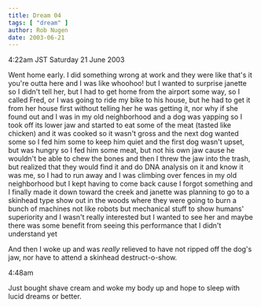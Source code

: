 ```yaml
---
title: Dream 04
tags: [ "dream" ]
author: Rob Nugen
date: 2003-06-21
---
```


<p class=date>4:22am JST Saturday 21 June 2003</p>

<p class=dream>Went home early.  I did something wrong at work and
they were like that's it you're outta here and I was like whoohoo! but
I wanted to surprise janette so I didn't tell her, but I had to get
home from the airport some way, so I called Fred, or I was going to
ride my bike to his house, but he had to get it from her house first
without telling her he was getting it, nor why if she found out and I
was in my old neighborhood and a dog was yapping so I took off its
lower jaw and started to eat some of the meat (tasted like chicken)
and it was cooked so it wasn't gross and the next dog wanted some so I
fed him some to keep him quiet and the first dog wasn't upset, but was
hungry so I fed him some meat, but not his own jaw cause he wouldn't
be able to chew the bones and then I threw the jaw into the trash, but
realized that they would find it and do DNA analysis on it and know it
was me, so I had to run away and I was climbing over fences in my old
neighborhood but I kept having to come back cause I forgot something
and I finally made it down toward the creek and janette was planning
to go to a skinhead type show out in the woods where they were going
to burn a bunch of machines not like robots but mechanical stuff to
show humans' superiority and I wasn't really interested but I wanted to
see her and maybe there was some benefit from seeing this performance
that I didn't understand yet</p>

<p>And then I woke up and was <em>really</em> relieved to have not
ripped off the dog's jaw, nor have to attend a skinhead
destruct-o-show.</p>

<p class=date>4:48am</p>

<p>Just bought shave cream and woke my body up and hope to sleep with
lucid dreams or better.</p>
